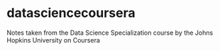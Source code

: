 # datasciencecoursera
Notes taken from the Data Science Specialization course by the Johns Hopkins University on Coursera

